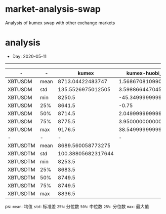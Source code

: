 # market-analysis-swap
Analysis of kumex swap with other exchange markets

# analysis
* Day: 2020-05-11
---
-|-|kumex|kumex-huobi_arb|kumex-okex_arb
---|---|---|---|---
XBTUSDM | mean | 8713.04422483747 | 1.5686708109900642 | -0.30287200769616596
XBTUSDM | std | 135.5526975012505 | 3.598866447045313 | 3.6082423545443763
XBTUSDM | min | 8250.5 | -45.349999999998545 | -44.29999999999927
XBTUSDM | 25% | 8641.5 | -0.75 | -2.4500000000007276
XBTUSDM | 50% | 8714.5 | 2.0499999999992724 | -0.1500000000014552
XBTUSDM | 75% | 8775.5 | 3.9500000000007276 | 1.75
XBTUSDM | max | 9176.5 | 38.54999999999927 | 39.650000000001455
-|-|-|-|-
XBTUSDTM | mean | 8689.560058773275 |  | -2.5945974856587477
XBTUSDTM | std | 100.38805682317644 |  | 83.85805961394107
XBTUSDTM | min | 8253.5 |  | -407.34999999999854
XBTUSDTM | 25% | 8683.5 |  | -3.650000000001455
XBTUSDTM | 50% | 8749.5 |  | -1.3499999999985448
XBTUSDTM | 75% | 8749.5 |  | 3.5
XBTUSDTM | max | 8836.5 |  | 274.0499999999993

ps: 
`mean`: 均值
`std`: 标准差
`25%`: 分位数
`50%`: 中位数
`25%`: 分位数
`max`: 最大值